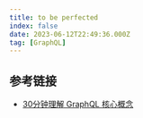 ```yaml
---
title: to be perfected
index: false
date: 2023-06-12T22:49:36.000Z
tag: [GraphQL]
---
```


## 参考链接

- [30分钟理解 GraphQL 核心概念][]

​​<!-- +++++++++ 下面是引用式链接 +++++++++ -->

[30分钟理解 GraphQL 核心概念]: https://segmentfault.com/a/1190000014131950
